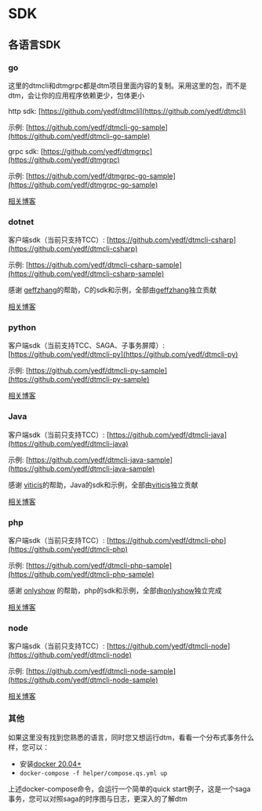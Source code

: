 # SDK

## 各语言SDK

### go

这里的dtmcli和dtmgrpc都是dtm项目里面内容的复制。采用这里的包，而不是dtm，会让你的应用程序依赖更少，包体更小

http sdk: [https://github.com/yedf/dtmcli](https://github.com/yedf/dtmcli)

示例: [https://github.com/yedf/dtmcli-go-sample](https://github.com/yedf/dtmcli-go-sample)

grpc sdk: [https://github.com/yedf/dtmgrpc](https://github.com/yedf/dtmgrpc)

示例: [https://github.com/yedf/dtmgrpc-go-sample](https://github.com/yedf/dtmgrpc-go-sample)

[相关博客](../resource/blogs-go)

### dotnet

客户端sdk（当前只支持TCC）: [https://github.com/yedf/dtmcli-csharp](https://github.com/yedf/dtmcli-csharp)

示例: [https://github.com/yedf/dtmcli-csharp-sample](https://github.com/yedf/dtmcli-csharp-sample)

感谢 [geffzhang](https://github.com/geffzhang)的帮助，C的sdk和示例，全部由[geffzhang](https://github.com/geffzhang)独立贡献

[相关博客](../resource/blogs-donet)

### python

客户端sdk（当前支持TCC、SAGA、子事务屏障）: [https://github.com/yedf/dtmcli-py](https://github.com/yedf/dtmcli-py)

示例: [https://github.com/yedf/dtmcli-py-sample](https://github.com/yedf/dtmcli-py-sample)

[相关博客](../resource/blogs-py)


### Java

客户端sdk（当前只支持TCC）: [https://github.com/yedf/dtmcli-java](https://github.com/yedf/dtmcli-java)

示例: [https://github.com/yedf/dtmcli-java-sample](https://github.com/yedf/dtmcli-java-sample)

感谢 [viticis](https://github.com/viticis)的帮助，Java的sdk和示例，全部由[viticis](https://github.com/viticis)独立贡献

[相关博客](../resource/blogs-java)

### php

客户端sdk（当前只支持TCC）: [https://github.com/yedf/dtmcli-php](https://github.com/yedf/dtmcli-php)

示例: [https://github.com/yedf/dtmcli-php-sample](https://github.com/yedf/dtmcli-php-sample)

感谢 [onlyshow](https://github.com/onlyshow) 的帮助，php的sdk和示例，全部由[onlyshow](https://github.com/onlyshow)独立完成

[相关博客](../resource/blogs-php)

### node

客户端sdk（当前只支持TCC）: [https://github.com/yedf/dtmcli-node](https://github.com/yedf/dtmcli-node)

示例: [https://github.com/yedf/dtmcli-node-sample](https://github.com/yedf/dtmcli-node-sample)

[相关博客](../resource/blogs-node)

### 其他

如果这里没有找到您熟悉的语言，同时您又想运行dtm，看看一个分布式事务什么样，您可以：

- 安装[docker 20.04+](https://docs.docker.com/get-docker/)
- `docker-compose -f helper/compose.qs.yml up`

上述docker-compose命令，会运行一个简单的quick start例子，这是一个saga事务，您可以对照saga的时序图与日志，更深入的了解dtm